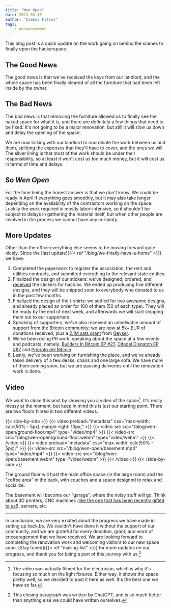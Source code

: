 ```yaml
---
title: "Wen Open"
date: 2023-03-15
author: "Alekos Filini"
tags:
    - announcement
---
```


This blog post is a quick update on the work going on behind the scenes to finally open the hackerspace.

## The Good News

The good news is that we've received the keys from our landlord, and the whole space has been finally cleared of all the furniture that had been left inside by the owner.

## The Bad News

The bad news is that removing the furniture allowed us to finally see the naked space for what it is, and there are definitely a few things that need to be fixed. It's not going to be a major renovation, but
still it will slow us down and delay the opening of the space.

We are now talking with our landlord to coordinate the work between us and them, splitting the expenses that they'll have to cover, and the ones we will. The silver lining is that most of the work should be under their responsibility,
so at least it won't cost us too much money, but it will cost us in terms of time and delays.

## So *Wen Open*

For the time being the honest answer is that we don't know. We could be ready in April if everything goes smoothly, but it may also take longer depending on the availability of the contractors working on the space.
Luckily the work required is mostly labor-intensive, so it shouldn't be subject to delays in gathering the material itself, but when other people are involved in the process we cannot have any certainty.

## More Updates

Other than the office everything else seems to be moving forward quite nicely. Since the [last update]({{< ref "/blog/we-finally-have-a-home" >}}) we have:

1. Completed the paperwork to register the association, the rent and utilities contracts, and submitted everything to the relevant state entities.
2. Finalized the design of our stickers: we've designed, ordered, and [received](https://twitter.com/danielabrozzoni/status/1635655558387707907) the stickers for hack.bs. We ended up producing five different designs, and they will be shipped soon to everybody who donated
   to us in the past few months.
3. Finalized the design of the t-shirts: we settled for two awesome designs, and already placed an order for 100 of them (50 of each type). They will be ready by the end of next week, and afterwards we will start
   shipping them out to our supporters.
4. Speaking of supporters, we've also received an unbelivable amount of support from the Bitcoin community: we are now at 5k+ EUR of donations received, plus a [2.1M sats grant](https://twitter.com/geyserfund/status/1628846611337019396) from [Geyser](https://geyser.fund).
5. We've been doing PR work, speaking about the space at a few events and podcasts, namely: [Builders In Bitcoin EP #27](https://twitter.com/buildersinbtc/status/1630704365848653826), [Citadel Dispatch EP #87](https://twitter.com/ODELL/status/1623025159375589376) and [Priorato del Bitcoin](https://twitter.com/danielabrozzoni/status/1619983641219825664).
6. Lastly, we've been working on furnishing the place, and we've already taken delivery of a few desks, chairs and one large sofa. We have more of them coming soon, but we are pausing deliveries until the renovation
   work is done.

## Video

We want to close this post by showing you a video of the space[^1]. It's really messy at the moment, but keep in mind this is just our starting point. There are two floors filmed in two different videos:

{{< side-by-side >}}
    {{< video preload="metadata" css="max-width: calc(50% - 5px); margin-right: 10px;" >}}
        {{< video-src src="/blog/wen-open/ground-floor.mp4" type="video/mp4" >}}
        {{< video-src src="/blog/wen-open/ground-floor.webm" type="video/webm" >}}
    {{< /video >}}
    {{< video preload="metadata" css="max-width: calc(50% - 5px);" >}}
        {{< video-src src="/blog/wen-open/basement.mp4" type="video/mp4" >}}
        {{< video-src src="/blog/wen-open/basement.webm" type="video/webm" >}}
    {{< /video >}}
{{< /side-by-side >}}

The ground floor will host the main office space (in the large room) and the "coffee area" in the back, with couches and a space designed to relax and socialize.

The basement will become our "garage", where the noisy stuff will go. Think about 3D printers, CNC machines ([like the one that has been recently gifted to us!](https://twitter.com/boilerhodl/status/1631742712901693440)), servers, etc.

-------

In conclusion, we are very excited about the progress we have made in setting up hack.bs. We couldn't have done it without the support of our community, and we are grateful for every donation, grant, and word of encouragement that we have received.
We are looking forward to completing the renovation work and welcoming visitors to our new space soon. [Stay tuned]({{< ref "mailing-list" >}}) for more updates on our progress, and thank you for being a part of this journey with us.[^2]

[^1]: The video was actually filmed for the electrician, which is why it's focusing so much on the light fixtures. Either way, it shows the space pretty well, so we decided to post it here as well. It's the best one
we have so far.
[^2]: This closing paragraph was written by ChatGPT, and is so much better than anything else we could have written ourselves.
